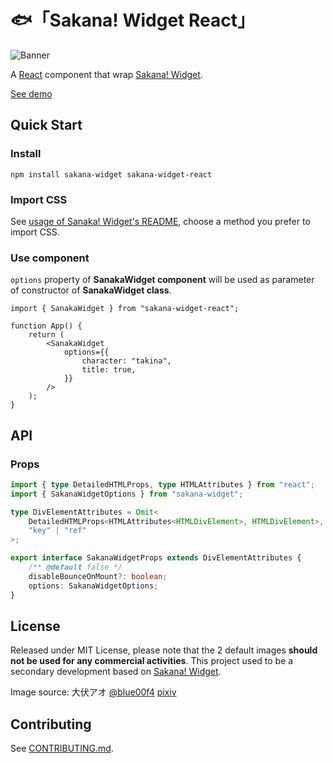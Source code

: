 # 🐟「Sakana! Widget React」

![Banner](https://socialify.git.ci/p-toy-factory/sakana-widget-react/image?font=KoHo&forks=1&issues=1&logo=https%3A%2F%2Fraw.githubusercontent.com%2Fdsrkafuu%2Fsakana-widget%2Fmain%2Fsrc%2Fcharacters%2Fchisato.png&name=1&pattern=Formal%20Invitation&pulls=1&stargazers=1&theme=Auto)

A [React](https://react.dev/) component that wrap [Sakana! Widget](https://github.com/dsrkafuu/sakana-widget).

[See demo](https://sakana-widget-react.vercel.app/)

## Quick Start

### Install

```
npm install sakana-widget sakana-widget-react
```

### Import CSS

See [usage of Sanaka! Widget's README](https://github.com/dsrkafuu/sakana-widget/tree/main?tab=readme-ov-file#usage), choose a method you prefer to import CSS.

### Use component

`options` property of **SanakaWidget component** will be used as parameter of constructor of **SanakaWidget class**.

```tsx
import { SanakaWidget } from "sakana-widget-react";

function App() {
	return (
		<SanakaWidget
			options={{
				character: "takina",
				title: true,
			}}
		/>
	);
}
```

## API

### Props

```ts
import { type DetailedHTMLProps, type HTMLAttributes } from "react";
import { SakanaWidgetOptions } from "sakana-widget";

type DivElementAttributes = Omit<
	DetailedHTMLProps<HTMLAttributes<HTMLDivElement>, HTMLDivElement>,
	"key" | "ref"
>;

export interface SakanaWidgetProps extends DivElementAttributes {
	/** @default false */
	disableBounceOnMount?: boolean;
	options: SakanaWidgetOptions;
}
```

## License

Released under MIT License, please note that the 2 default images **should not be used for any commercial activities**. This project used to be a secondary development based on [Sakana! Widget](https://github.com/dsrkafuu/sakana-widget).

Image source: 大伏アオ [@blue00f4](https://twitter.com/blue00f4) [pixiv](https://pixiv.me/aoiroblue1340)

## Contributing

See [CONTRIBUTING.md](https://github.com/p-toy-factory/sakana-widget-react/blob/main/CONTRIBUTING.md).
